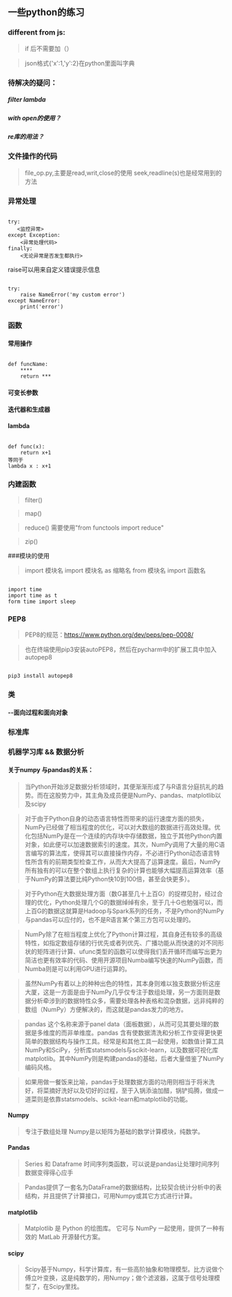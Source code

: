 ## 一些python的练习
### different from js:
> if 后不需要加（）

> json格式{'x':1,'y':2}在python里面叫字典

### 待解决的疑问：
##### filter lambda
##### with open的使用？
##### re库的用法？

### 文件操作的代码
> file_op.py,主要是read,writ,close的使用
> seek,readline(s)也是经常用到的方法

### 异常处理
<pre><code>
try:
   <监控异常>
except Exception:
    <异常处理代码>
finally:
    <无论异常是否发生都执行>
</code></pre>
raise可以用来自定义错误提示信息
<pre><code>
try:
    raise NameError('my custom error')
except NameError:
    print('error')
</code></pre>
### 函数
#### 常用操作
<pre><code>
def funcName:
    ****
    return ***
</code></pre>
#### 可变长参数
#### 迭代器和生成器
#### lambda
<pre><code>
def func(x):
    return x+1
等同于
lambda x : x+1
</code></pre>

### 内建函数
> filter()

> map()

> reduce() 需要使用"from functools import reduce"

> zip()

###模块的使用
> import 模块名
> import 模块名 as 缩略名
> from 模块名 import 函数名
 <pre><code>
import time
import time as t
form time import sleep
</code></pre>
### PEP8
> PEP8的规范：https://www.python.org/dev/peps/pep-0008/

> 也在终端使用pip3安装autoPEP8，然后在pycharm中的扩展工具中加入autopep8
<pre><code>
pip3 install autopep8
</code></pre>

### 类
#### --面向过程和面向对象


### 标准库

### 机器学习库 && 数据分析
#### 关于numpy 与pandas的关系：

> 当Python开始涉足数据分析领域时，其便渐渐形成了与R语言分庭抗礼的趋势。而在这股势力中，其主角及成员便是NumPy、pandas、matplotlib以及scipy

> 对于由于Python自身的动态语言特性而带来的运行速度方面的损失，NumPy已经做了相当程度的优化，可以对大数组的数据进行高效处理。优化包括NumPy是在一个连续的内存块中存储数据，独立于其他Python内置对象，如此便可以加速数据索引的速度。其次，NumPy调用了大量的用C语言编写的算法库，使得其可以直接操作内存，不必进行Python动态语言特性所含有的前期类型检查工作，从而大大提高了运算速度。最后，NumPy所有独有的可以在整个数组上执行复杂的计算也能够大幅提高运算效率（基于NumPy的算法要比纯Python快10到100倍，甚至会快更多）。

> 对于Python在大数据处理方面（数G甚至几十上百G）的捉襟见肘，经过合理的优化，Python处理几个G的数据绰绰有余，至于几十G也勉强可以，而上百G的数据这就算是Hadoop与Spark系列的任务，不是Python的NumPy与pandas可以应付的，也不是R语言某个第三方包可以处理的。

> NumPy除了在相当程度上优化了Python计算过程，其自身还有较多的高级特性，如指定数组存储的行优先或者列优先、广播功能从而快速的对不同形状的矩阵进行计算、ufunc类型的函数可以使得我们丢开循环而编写出更为简洁也更有效率的代码、使用开源项目Numba编写快速的NumPy函数，而Numba则是可以利用GPU进行运算的。


> 虽然NumPy有着以上的种种出色的特性，其本身则难以独支数据分析这座大厦，这是一方面是由于NumPy几乎仅专注于数组处理，另一方面则是数据分析牵涉到的数据特性众多，需要处理各种表格和混杂数据，远非纯粹的数组（NumPy）方便解决的，而这就是pandas发力的地方。


> pandas 这个名称来源于panel data（面板数据），从而可见其要处理的数据是多维度的而非单维度。pandas 含有使数据清洗和分析工作变得更快更简单的数据结构与操作工具。经常是和其他工具一起使用，如数值计算工具NumPy和SciPy，分析库statsmodels与scikit-learn，以及数据可视化库matplotlib。其中NumPy则是构建pandas的基础，后者大量借鉴了NumPy编码风格。

> 如果用做一餐饭来比喻，pandas于处理数据方面的功用则相当于将米洗好，将菜摘好洗好以及切好的过程，至于入锅添油加醋，锅铲捣腾，做成一道菜则是依靠statsmodels、scikit-learn和matplotlib的功能。
#### Numpy
> 专注于数组处理
> Numpy是以矩阵为基础的数学计算模块，纯数学。
#### Pandas
> Series 和 Dataframe
> 时间序列类函数，可以说是pandas让处理时间序列数据变得得心应手

> Pandas提供了一套名为DataFrame的数据结构，比较契合统计分析中的表结构，并且提供了计算接口，可用Numpy或其它方式进行计算。
#### matplotlib
> Matplotlib 是 Python 的绘图库。 它可与 NumPy 一起使用，提供了一种有效的 MatLab 开源替代方案。
#### scipy
> Scipy基于Numpy，科学计算库，有一些高阶抽象和物理模型。比方说做个傅立叶变换，这是纯数学的，用Numpy；做个滤波器，这属于信号处理模型了，在Scipy里找。

